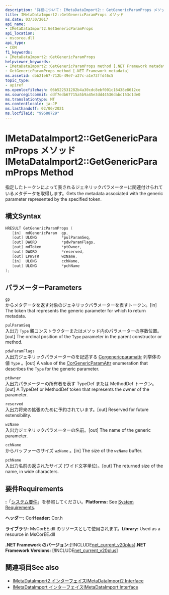 ```yaml
---
description: '詳細について: IMetaDataImport2:: GetGenericParamProps メソッド'
title: IMetaDataImport2::GetGenericParamProps メソッド
ms.date: 03/30/2017
api_name:
- IMetaDataImport2.GetGenericParamProps
api_location:
- mscoree.dll
api_type:
- COM
f1_keywords:
- IMetaDataImport2::GetGenericParamProps
helpviewer_keywords:
- IMetaDataImport2::GetGenericParamProps method [.NET Framework metadata]
- GetGenericParamProps method [.NET Framework metadata]
ms.assetid: dbb21e67-712b-49e7-a27c-a1e73ffd46c5
topic_type:
- apiref
ms.openlocfilehash: 06b522531282b4a30cdc8ebf001c16438e8612ce
ms.sourcegitcommit: ddf7edb67715a5b9a45e3dd44536dabc153c1de0
ms.translationtype: MT
ms.contentlocale: ja-JP
ms.lasthandoff: 02/06/2021
ms.locfileid: "99688729"
---
```

# <a name="imetadataimport2getgenericparamprops-method"></a><span data-ttu-id="120fb-103">IMetaDataImport2::GetGenericParamProps メソッド</span><span class="sxs-lookup"><span data-stu-id="120fb-103">IMetaDataImport2::GetGenericParamProps Method</span></span>

<span data-ttu-id="120fb-104">指定したトークンによって表されるジェネリックパラメーターに関連付けられているメタデータを取得します。</span><span class="sxs-lookup"><span data-stu-id="120fb-104">Gets the metadata associated with the generic parameter represented by the specified token.</span></span>  
  
## <a name="syntax"></a><span data-ttu-id="120fb-105">構文</span><span class="sxs-lookup"><span data-stu-id="120fb-105">Syntax</span></span>  
  
```cpp  
HRESULT GetGenericParamProps (  
   [in]  mdGenericParam  gp,  
   [out] ULONG           *pulParamSeq,  
   [out] DWORD           *pdwParamFlags,  
   [out] mdToken         *ptOwner,  
   [out] DWORD           *reserved,  
   [out] LPWSTR          wzName,  
   [in]  ULONG           cchName,  
   [out] ULONG           *pchName  
);  
```  
  
## <a name="parameters"></a><span data-ttu-id="120fb-106">パラメーター</span><span class="sxs-lookup"><span data-stu-id="120fb-106">Parameters</span></span>  

 `gp`  
 <span data-ttu-id="120fb-107">からメタデータを返す対象のジェネリックパラメーターを表すトークン。</span><span class="sxs-lookup"><span data-stu-id="120fb-107">[in] The token that represents the generic parameter for which to return metadata.</span></span>  
  
 `pulParamSeq`  
 <span data-ttu-id="120fb-108">入出力 `Type` 親コンストラクターまたはメソッド内のパラメーターの序数位置。</span><span class="sxs-lookup"><span data-stu-id="120fb-108">[out] The ordinal position of the `Type` parameter in the parent constructor or method.</span></span>  
  
 `pdwParamFlags`  
 <span data-ttu-id="120fb-109">入出力ジェネリックパラメーターのを記述する [Corgenericparamattr](corgenericparamattr-enumeration.md) 列挙体の値 `Type` 。</span><span class="sxs-lookup"><span data-stu-id="120fb-109">[out] A value of the [CorGenericParamAttr](corgenericparamattr-enumeration.md) enumeration that describes the `Type` for the generic parameter.</span></span>  
  
 `ptOwner`  
 <span data-ttu-id="120fb-110">入出力パラメーターの所有者を表す TypeDef または MethodDef トークン。</span><span class="sxs-lookup"><span data-stu-id="120fb-110">[out] A TypeDef or MethodDef token that represents the owner of the parameter.</span></span>  
  
 `reserved`  
 <span data-ttu-id="120fb-111">入出力将来の拡張のために予約されています。</span><span class="sxs-lookup"><span data-stu-id="120fb-111">[out] Reserved for future extensibility.</span></span>  
  
 `wzName`  
 <span data-ttu-id="120fb-112">入出力ジェネリックパラメーターの名前。</span><span class="sxs-lookup"><span data-stu-id="120fb-112">[out] The name of the generic parameter.</span></span>  
  
 `cchName`  
 <span data-ttu-id="120fb-113">からバッファーのサイズ `wzName` 。</span><span class="sxs-lookup"><span data-stu-id="120fb-113">[in] The size of the `wzName` buffer.</span></span>  
  
 `pchName`  
 <span data-ttu-id="120fb-114">入出力名前の返されたサイズ (ワイド文字単位)。</span><span class="sxs-lookup"><span data-stu-id="120fb-114">[out] The returned size of the name, in wide characters.</span></span>  
  
## <a name="requirements"></a><span data-ttu-id="120fb-115">要件</span><span class="sxs-lookup"><span data-stu-id="120fb-115">Requirements</span></span>  

 <span data-ttu-id="120fb-116">**:**「[システム要件](../../get-started/system-requirements.md)」を参照してください。</span><span class="sxs-lookup"><span data-stu-id="120fb-116">**Platforms:** See [System Requirements](../../get-started/system-requirements.md).</span></span>  
  
 <span data-ttu-id="120fb-117">**ヘッダー:** Cor</span><span class="sxs-lookup"><span data-stu-id="120fb-117">**Header:** Cor.h</span></span>  
  
 <span data-ttu-id="120fb-118">**ライブラリ:** MsCorEE.dll のリソースとして使用されます。</span><span class="sxs-lookup"><span data-stu-id="120fb-118">**Library:** Used as a resource in MsCorEE.dll</span></span>  
  
 <span data-ttu-id="120fb-119">**.NET Framework のバージョン:**[!INCLUDE[net_current_v20plus](../../../../includes/net-current-v20plus-md.md)]</span><span class="sxs-lookup"><span data-stu-id="120fb-119">**.NET Framework Versions:** [!INCLUDE[net_current_v20plus](../../../../includes/net-current-v20plus-md.md)]</span></span>  
  
## <a name="see-also"></a><span data-ttu-id="120fb-120">関連項目</span><span class="sxs-lookup"><span data-stu-id="120fb-120">See also</span></span>

- [<span data-ttu-id="120fb-121">IMetaDataImport2 インターフェイス</span><span class="sxs-lookup"><span data-stu-id="120fb-121">IMetaDataImport2 Interface</span></span>](imetadataimport2-interface.md)
- [<span data-ttu-id="120fb-122">IMetaDataImport インターフェイス</span><span class="sxs-lookup"><span data-stu-id="120fb-122">IMetaDataImport Interface</span></span>](imetadataimport-interface.md)
